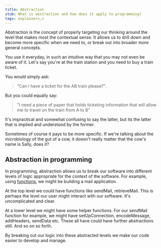 ```yaml
---
title: Abstraction
stub: What is abstraction and how does it apply to programming?
tags: explainers,c
---
```

Abstraction is the concept of properly targeting our thinking around the level that
makes most the contextual sense. It allows us to drill down and become more specific when we need to, or break out into broader more general concepts.

You use it everyday, in such an intuitive way that you may not even be aware of it. Let's say you're at the train station and you need to buy a train ticket.

You would simply ask:
> "Can I have a ticket for the AB train please?".

But you could equally say:
> "I need a piece of paper that holds ticketing information that will allow me to travel on the train from A to B"

It's impractical and somewhat confusing to say the latter, but its the latter that is implied and understood by the former.

Sometimes of course it pays to be more specific. If we're talking about the microbiology of the gut of a cow, it doesn't really matter that the cow's name is Sally, does it?

## Abstraction in programming

In programming, abstraction allows us to break our software into different levels of logic
appropriate for the context of the software. For example, using [functions](17_functions.html),
we might be building a mail application.

At the top level we could have functions like sendMail, retrieveMail. This is perhaps the level our user might interact with our software. It's uncomplicated and clear.

At a lower level we might have some helper functions. For our sendMail function for example, we might have setUpConnection, encodeMessage, addHeaders, sendData etc. These all have could have further abstractions still. And so on so forth.

By breaking out our logic into these abstracted levels we make our code easier to develop and manage.

